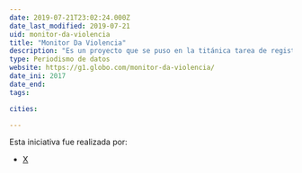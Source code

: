 ```yaml
---
date: 2019-07-21T23:02:24.000Z
date_last_modified: 2019-07-21
uid: monitor-da-violencia
title: "Monitor Da Violencia"
description: "Es un proyecto que se puso en la titánica tarea de registrar todas las muertes violentas en Brasil en el 2017. Alrededor de 230 periodistas colaboraron en las historias."
type: Periodismo de datos
website: https://g1.globo.com/monitor-da-violencia/
date_ini: 2017
date_end: 
tags:

cities: 

---
```


Esta iniciativa fue realizada por:

- [X](/organizaciones/g1)
